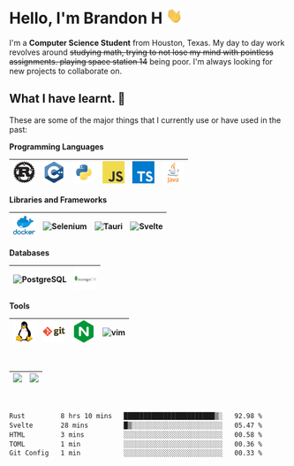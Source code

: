 
<h1>Hello, I'm Brandon H <img  src="https://raw.githubusercontent.com/ABSphreak/ABSphreak/master/gifs/Hi.gif" width="30px"></h1>

I'm a **Computer Science Student** from Houston, Texas. My day to day work revolves around ~~studying math, trying to not lose my mind with pointless assignments. playing space station 14~~ being poor. I'm always looking for new projects to collaborate on.

## What I have learnt. 🧠

These are some of the major things that I currently use or have used in the past:


**Programming Languages**

<img title="Rust" alt="Rust" width="40px" src="https://raw.githubusercontent.com/github/explore/main/topics/rust/rust.png">|<img title="Cpp" alt="Cpp" width="40px" src="https://raw.githubusercontent.com/github/explore/main/topics/cpp/cpp.png">|<img title="Python" alt="Python" width="40px" src="https://raw.githubusercontent.com/github/explore/master/topics/python/python.png" />|<img alt="JS" title="JavaScript" width="40px" src="https://raw.githubusercontent.com/github/explore/master/topics/javascript/javascript.png">|<img alt="Typescript" title="Typescript" width="40px" src="https://raw.githubusercontent.com/github/explore/main/topics/typescript/typescript.png">|<img title="Java" alt="Java" width="40px" src="https://raw.githubusercontent.com/github/explore/master/topics/java/java.png">
|--|--|--|--|--|--|

**Libraries and Frameworks**

|<img title="Docker" alt="Docker" width="40px" src="https://raw.githubusercontent.com/github/explore/master/topics/docker/docker.png">|<img title="Selenium" alt="Selenium" width="40px" src="https://img.icons8.com/color/48/000000/selenium-test-automation.png">|<img title="Tauri" alt="Tauri" width="40px" src="https://avatars.githubusercontent.com/u/54536011?s=200&v=4">|<img title="Svelte" alt="Svelte" width="40px" src="https://avatars.githubusercontent.com/u/23617963?s=200&v=4">
|--|--|--|--|


**Databases**

<img title="PostgreSQL" alt="PostgreSQL" width="40px" src="https://avatars.githubusercontent.com/u/177543?s=200&v=4">|<img title="MongoDB" alt="MongoDB" width="40px" src="https://raw.githubusercontent.com/github/explore/master/topics/mongodb/mongodb.png"> <br>
|--|--|

**Tools**

<img title="Linux" alt="Linux" width="40px" src="https://raw.githubusercontent.com/github/explore/80688e429a7d4ef2fca1e82350fe8e3517d3494d/topics/linux/linux.png">|<img title="git" alt="git" width="40px" src="https://raw.githubusercontent.com/github/explore/master/topics/git/git.png">|<img title="Nginx" alt="Nginx" width="40px" src="https://raw.githubusercontent.com/github/explore/85cceaeeaf993ca35664dc37ea24f9237fbbfc14/topics/nginx/nginx.png">|<img title="vim" alt="vim" width="40px" src="https://upload.wikimedia.org/wikipedia/commons/thumb/9/9f/Vimlogo.svg/544px-Vimlogo.svg.png">
|--|--|--|--|
<br>

<img src="https://github-readme-stats.vercel.app/api?username=brandon-huu&show_icons=true&theme=radical&include_all_commits=true" style="display:inline-block;">|<img src="https://github-readme-stats.vercel.app/api/top-langs/?username=Brandon-Huu&layout=compact" style="display:inline-block;" />
|--|--|

<br>
<!--START_SECTION:waka-->

```txt
Rust         8 hrs 10 mins   ███████████████████████▒░   92.98 %
Svelte       28 mins         █▒░░░░░░░░░░░░░░░░░░░░░░░   05.47 %
HTML         3 mins          ░░░░░░░░░░░░░░░░░░░░░░░░░   00.58 %
TOML         1 min           ░░░░░░░░░░░░░░░░░░░░░░░░░   00.36 %
Git Config   1 min           ░░░░░░░░░░░░░░░░░░░░░░░░░   00.33 %
```

<!--END_SECTION:waka-->
